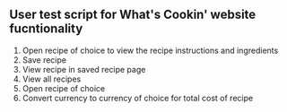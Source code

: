 ## User test script for What's Cookin' website fucntionality

1. Open recipe of choice to view the recipe instructions and ingredients
2. Save recipe
3. View recipe in saved recipe page
4. View all recipes
5. Open recipe of choice
6. Convert currency to currency of choice for total cost of recipe